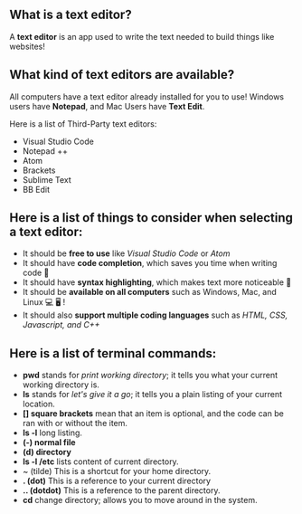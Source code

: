 ## What is a text editor?

A **text editor** is an app used to write the text needed to build things like websites!

## What kind of text editors are available?

All computers have a text editor already installed for you to use!
Windows users have **Notepad**, and Mac Users have **Text Edit**.

Here is a list of Third-Party text editors:

* Visual Studio Code 
* Notepad ++
* Atom
* Brackets
* Sublime Text
* BB Edit

## Here is a list of things to consider when selecting a text editor:

* It should be **free to use** like _Visual Studio Code_ or _Atom_
* It should have **code completion**, which saves you time when writing code 🙂
* It should have **syntax highlighting**, which makes text more noticeable 🌈
* It should be **available on all computers** such as Windows, Mac, and Linux 💻 🖥️ !
* It should also **support multiple coding languages** such as _HTML, CSS, Javascript, and C++_

## Here is a list of terminal commands: 
* **pwd** stands for _print working directory_; it tells you what your current working directory is.
* **ls** stands for _let's give it a go_; it tells you a plain listing of your current location. 
* **[] square brackets** mean that an item is optional, and the code can be ran with or without the item.
* **ls -l** long listing.
* **(-) normal file**
* **(d) directory**
* **ls -l /etc** lists content of current directory.
* ~ (tilde) This is a shortcut for your home directory.
* **. (dot)** This is a reference to your current directory
* **.. (dotdot)** This is a reference to the parent directory.
* **cd** change directory; allows you to move around in the system.
